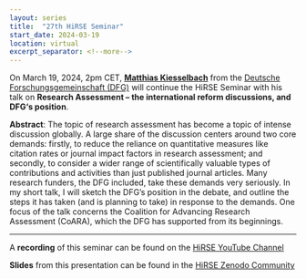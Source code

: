 ```yaml
---
layout: series
title:  "27th HiRSE Seminar"
start_date: 2024-03-19
location: virtual
excerpt_separator: <!--more-->
---
```


On March 19, 2024, 2pm CET, [**Matthias Kiesselbach**](https://www.dfg.de/de/dfg-profil/geschaeftsstelle/personen/dr-matthias-kiesselbach-165736) from the [Deutsche Forschungsgemeinschaft (DFG)](https://www.dfg.de) will continue the HiRSE Seminar with his talk on **Research Assessment – the international reform discussions, and DFG‘s position**. 
<!--more-->

**Abstract**: 
The topic of research assessment has become a topic of intense discussion globally. A large share of the discussion centers around two core demands: firstly, to reduce the reliance on quantitative measures like citation rates or journal impact factors in research assessment; and secondly, to consider a wider range of scientifically valuable types of contributions and activities than just published journal articles. Many research funders, the DFG included, take these demands very seriously. In my short talk, I will sketch the DFG’s position in the debate, and outline the steps it has taken (and is planning to take) in response to the demands. One focus of the talk concerns the Coalition for Advancing Research Assessment (CoARA), which the DFG has supported from its beginnings.

***
A **recording** of this seminar can be found on the [HiRSE YouTube Channel](https://www.youtube.com/watch?v=TE5vKch3FBc)

**Slides** from this presentation can be found in the [HiRSE Zenodo Community](https://zenodo.org/records/10853010)
